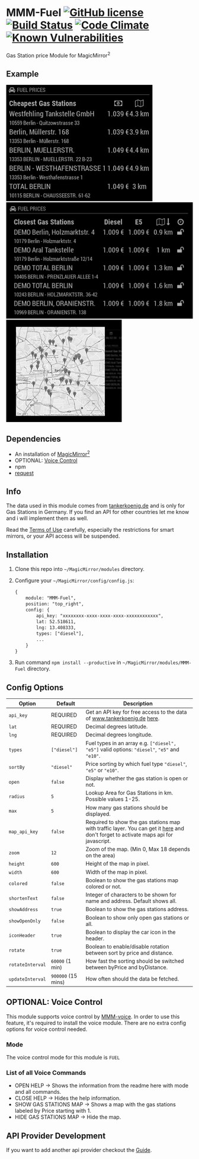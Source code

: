 # MMM-Fuel [![GitHub license](https://img.shields.io/badge/license-MIT-blue.svg?style=flat)](https://raw.githubusercontent.com/fewieden/MMM-Fuel/master/LICENSE) [![Build Status](https://travis-ci.org/fewieden/MMM-Fuel.svg?branch=master)](https://travis-ci.org/fewieden/MMM-Fuel) [![Code Climate](https://codeclimate.com/github/fewieden/MMM-Fuel/badges/gpa.svg?style=flat)](https://codeclimate.com/github/fewieden/MMM-Fuel) [![Known Vulnerabilities](https://snyk.io/test/github/fewieden/mmm-fuel/badge.svg)](https://snyk.io/test/github/fewieden/mmm-fuel)

Gas Station price Module for MagicMirror<sup>2</sup>

## Example

![](.github/example.jpg) ![](.github/example2.jpg) ![](.github/example3.jpg)

## Dependencies

* An installation of [MagicMirror<sup>2</sup>](https://github.com/MichMich/MagicMirror)
* OPTIONAL: [Voice Control](https://github.com/fewieden/MMM-voice)
* npm
* [request](https://www.npmjs.com/package/request)

## Info

The data used in this module comes from [tankerkoenig.de](http://www.tankerkoenig.de) and is only for Gas Stations in Germany.
If you find an API for other countries let me know and i will implement them as well.

Read the [Terms of Use](https://creativecommons.tankerkoenig.de/#usage) carefully, especially the restrictions for smart mirrors,
or your API access will be suspended.

## Installation

1. Clone this repo into `~/MagicMirror/modules` directory.
1. Configure your `~/MagicMirror/config/config.js`:

    ```
    {
        module: "MMM-Fuel",
        position: "top_right",
        config: {
            api_key: "xxxxxxxx-xxxx-xxxx-xxxx-xxxxxxxxxxxx",
            lat: 52.518611,
            lng: 13.408333,
            types: ["diesel"],
            ...
        }
    }
    ```

1. Run command `npm install --productive` in `~/MagicMirror/modules/MMM-Fuel` directory.

## Config Options

| **Option** | **Default** | **Description** |
| --- | --- | --- |
| `api_key` | REQUIRED | Get an API key for free access to the data of www.tankerkoenig.de [here](https://creativecommons.tankerkoenig.de/#register). |
| `lat` | REQUIRED | Decimal degrees latitude. |
| `lng` | REQUIRED | Decimal degrees longitude. |
| `types` | `["diesel"]` | Fuel types in an array e.g. `["diesel", "e5"]` valid options: `"diesel"`, `"e5"` and `"e10"`. |
| `sortBy` | `"diesel"` | Price sorting by which fuel type `"diesel"`, `"e5"` or `"e10"`. |
| `open` | `false` | Display whether the gas station is open or not. |
| `radius` | `5` | Lookup Area for Gas Stations in km. Possible values 1-25. |
| `max` | `5` | How many gas stations should be displayed. |
| `map_api_key` | `false` | Required to show the gas stations map with traffic layer. You can get it [here](https://console.developers.google.com/) and don't forget to activate maps api for javascript. |
| `zoom` | `12` | Zoom of the map. (Min 0, Max 18 depends on the area) |
| `height` | `600` | Height of the map in pixel. |
| `width` | `600` | Width of the map in pixel. |
| `colored` | `false` | Boolean to show the gas stations map colored or not. |
| `shortenText` | `false` | Integer of characters to be shown for name and address. Default shows all. |
| `showAddress` | `true` | Boolean to show the gas stations address. |
| `showOpenOnly` | `false` | Boolean to show only open gas stations or all. |
| `iconHeader` | `true` | Boolean to display the car icon in the header. |
| `rotate` | `true` | Boolean to enable/disable rotation between sort by price and distance. |
| `rotateInterval` | `60000` (1 min) | How fast the sorting should be switched between byPrice and byDistance. |
| `updateInterval` | `900000` (15 mins) | How often should the data be fetched. |

## OPTIONAL: Voice Control

This module supports voice control by [MMM-voice](https://github.com/fewieden/MMM-voice). In order to use this feature, it's required to install the voice module. There are no extra config options for voice control needed.

### Mode

The voice control mode for this module is `FUEL`

### List of all Voice Commands

* OPEN HELP -> Shows the information from the readme here with mode and all commands.
* CLOSE HELP -> Hides the help information.
* SHOW GAS STATIONS MAP -> Shows a map with the gas stations labeled by Price starting with 1.
* HIDE GAS STATIONS MAP -> Hide the map.

## API Provider Development

If you want to add another api provider checkout the [Guide](apis).
